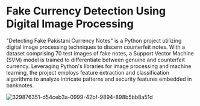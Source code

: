 # Fake Currency Detection Using Digital Image Processing

"Detecting Fake Pakistani Currency Notes" is a Python project utilizing digital image processing techniques to discern counterfeit notes. With a dataset comprising 70 test images of fake notes, a Support Vector Machine (SVM) model is trained to differentiate between genuine and counterfeit currency. Leveraging Python's libraries for image processing and machine learning, the project employs feature extraction and classification algorithms to analyze intricate patterns and security features embedded in banknotes.


![329876351-d54ceb3a-0999-42bf-9894-898b5bb8a51d](https://github.com/marhabaemaan/Fake-Currency-Detector-Python/assets/115403157/826601ca-c04d-4855-935d-b4da463eeb1e)
